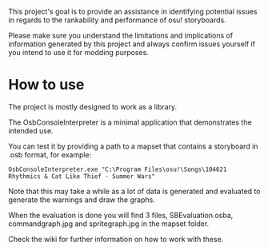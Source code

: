 This project's goal is to provide an assistance in identifying potential issues in regards to the rankability and performance of osu! storyboards.

Please make sure you understand the limitations and implications of information generated by this project and always confirm issues yourself if you intend to use it for modding purposes.

# How to use
The project is mostly designed to work as a library.

The OsbConsoleInterpreter is a minimal application that demonstrates the intended use.

You can test it by providing a path to a mapset that contains a storyboard in .osb format, for example:
```
OsbConsoleInterpreter.exe "C:\Program Files\osu!\Songs\104621 Rhythmics & Cat Like Thief - Summer Wars"
```
Note that this may take a while as a lot of data is generated and evaluated to generate the warnings and draw the graphs.

When the evaluation is done you will find 3 files, SBEvaluation.osba, commandgraph.jpg and spritegraph.jpg in the mapset folder.

Check the wiki for further information on how to work with these.
